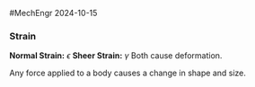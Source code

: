 #MechEngr 2024-10-15

### Strain
**Normal Strain:** $\epsilon$ 
**Sheer Strain:** $\gamma$
Both cause deformation.

Any force applied to a body causes a change in shape and size.

